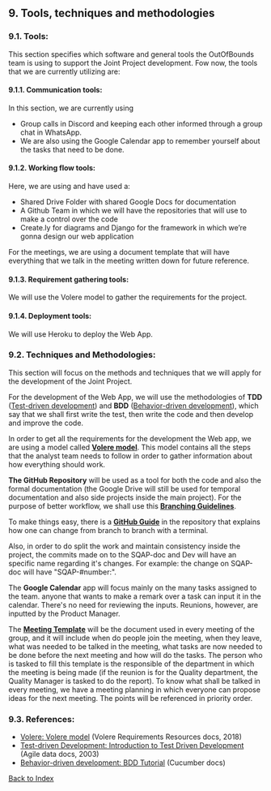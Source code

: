 ## 9. Tools, techniques and methodologies

### 9.1. Tools:

This section specifies which software and general tools the OutOfBounds team is using to support the Joint Project development.
Fow now, the tools that we are currently utilizing are:

#### 9.1.1. Communication tools: 
In this section, we are currently using
+ Group calls in Discord and keeping each other informed through a group chat in WhatsApp. 
+ We are also using the Google Calendar app to remember yourself about the tasks that need to be done.

#### 9.1.2. Working flow tools: 
Here, we are using and have used a:
+ Shared Drive Folder with shared Google Docs for documentation
+ A Github Team in which we will have the repositories that will use to make a control over the code
+ Create.ly for diagrams and Django for the framework in which we’re gonna design our web application

For the meetings, we are using a document template that will have everything that we talk in the meeting written down for future reference.
#### 9.1.3. Requirement gathering tools: 
We will use the Volere model to gather the requirements for the project.
#### 9.1.4. Deployment tools: 
We will use Heroku to deploy the Web App.


### 9.2. Techniques and Methodologies:

This section will focus on the methods and techniques that we will apply for the development of the Joint Project.

For the development of the Web App, we will use the methodologies of **TDD** ([Test-driven development](http://agiledata.org/essays/tdd.html)) and **BDD** ([Behavior-driven development](https://docs.cucumber.io/guides/bdd-tutorial/)), which say that we shall first write the test, then write the code and then develop and improve the code.

In order to get all the requirements for the development the Web app, we are using a model called **[Volere model](http://www.volere.co.uk)**. This model contains all the steps that the analyst team needs to follow in order to gather information about how everything should work.

**The GitHub Repository** will be used as a tool for both the code and also the formal documentation (the Google Drive will still be used for temporal documentation and also side projects inside the main project). For the purpose of better workflow, we shall use this **[Branching Guidelines](/documentation/procedures/Branching-guidelines.md)**.

To make things easy, there is a **[GitHub Guide](/documentation/guides/Git-branch-checkout-guide.md)** in the repository that explains how one can change from branch to branch with a terminal.

Also, in order to do split the work and maintain consistency inside the project, the commits made on to the SQAP-doc and Dev will have an specific name regarding it's changes. For example: the change on SQAP-doc will have "SQAP-#number:".

The **Google Calendar** app will focus mainly on the many tasks assigned to the team. anyone that wants to make a remark over a task can input it in the calendar. There's no need for reviewing the inputs. Reunions, however, are inputted by the Product Manager.

The **[Meeting Template](/documentation/templates/meetings.md)** will be the document used in every meeting of the group, and it will include when do people join the meeting, when they leave, what was needed to be talked in the meeting, what tasks are now needed to be done before the next meeting and how will do the tasks. The person who is tasked to fill this template is the responsible of the department in which the meeting is being made (if the reunion is for the Quality department, the Quality Manager is tasked to do the report).
To know what shall be talked in every meeting, we have a meeting planning in which everyone can propose ideas for the next meeting. The points will be referenced in priority order.

### 9.3. References:
+ [Volere: Volere model](http://www.volere.co.uk) (Volere Requirements Resources docs, 2018)
+ [Test-driven Development: Introduction to Test Driven Development](http://agiledata.org/essays/tdd.html) (Agile data docs, 2003)
+ [Behavior-driven development: BDD Tutorial](https://docs.cucumber.io/guides/bdd-tutorial/) (Cucumber docs)


[Back to Index](./index.md)

